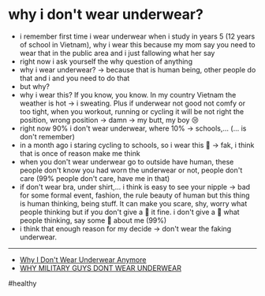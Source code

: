 # why i don't wear underwear?

- i remember first time i wear underwear when i study in years 5 (12 years of school in Vietnam), why i wear this because my mom say you need to wear that in the public area and i just fallowing what her say
- right now i ask yourself the why question of anything
- why i wear underwear? -> because that is human being, other people do that and i and you need to do that
- but why?
- why i wear this? If you know, you know. In my country Vietnam the weather is hot -> i sweating. Plus if underwear not good not comfy or too tight, when you workout, running or cycling it will be not right the position, wrong position -> damn -> my butt, my boy 😢
- right now 90% i don't wear underwear, where 10% -> schools,... (... is don't remember)
- in a month ago i staring cycling to schools, so i wear this 💩 -> fak, i think that is once of reason make me think
- when you don't wear underwear go to outside have human, these people don't know you had worn the underwear or not, people don't care (99% people don't care, have me in that)
- if don't wear bra, under shirt,... i think is easy to see your nipple → bad for some formal event, fashion, the rule beauty of human but this thing is human thinking, being stuff. It can make you scare, shy, worry what people thinking but if you don't give a 💩 it fine. i don't give a 💩 what people thinking, say some 💩 about me (99%)
- i think that enough reason for my decide -> don't wear the faking underwear.

---

- [Why I Don't Wear Underwear Anymore](https://www.youtube.com/watch?v=9ofNFTzsjt8)
- [WHY MILITARY GUYS DONT WEAR UNDERWEAR](https://www.youtube.com/watch?v=zGDL_-o9Vxs)

#healthy
